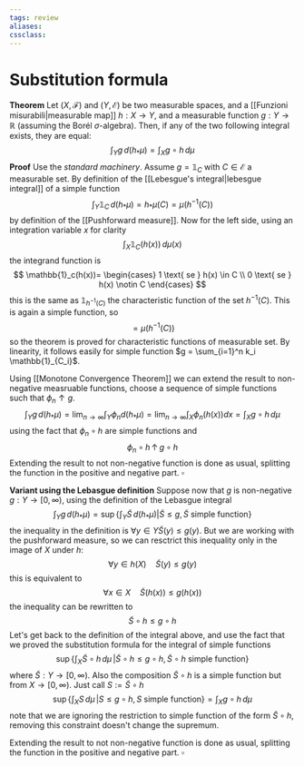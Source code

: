 ```yaml
---
tags: review
aliases:
cssclass:
---
```

 
# Substitution formula

**Theorem** Let $(X,\mathcal{F})$ and $(Y, \mathcal{E})$ be two measurable spaces, and a [[Funzioni misurabili|measurable map]] $h : X \to Y$, and a measurable function $g : Y \to \mathbb{R}$ (assuming the Borél $\sigma$-algebra). Then, if any of the two following integral exists, they are equal:
$$
\int_Y g\,d(h_*\mu) = \int_X g\circ h \,d\mu
$$
**Proof** Use the _standard machinery_.
Assume $g = \mathbb{1}_C$ with $C \in \mathcal{E}$ a measurable set. By definition of the [[Lebesgue's integral|lebesgue integral]] of a simple function
$$
\int_Y \mathbb{1}_C\,d(h_*\mu) = h_*\mu(C) = \mu(h^{-1}(C))
$$
by definition of the [[Pushforward measure]]. 
Now for the left side, using an integration variable $x$ for clarity
$$
\int_X  \mathbb{1}_C(h(x))\,d\mu(x)
$$
the integrand function is
$$
\mathbb{1}_c(h(x))=
\begin{cases}
1 \text{ se } h(x) \in C \\
0 \text{ se } h(x) \notin C
\end{cases}
$$
this is the same as $\mathbb{1}_{h^{-1}(C)}$  the characteristic function of the set $h^{-1}(C)$. This is again a simple function, so
$$
= \mu(h^{-1}(C))
$$
so the theorem is proved for characteristic functions of measurable set. 
By linearity, it follows easily for simple function $g = \sum_{i=1}^n k_i \mathbb{1}_{C_i}$.

Using [[Monotone Convergence Theorem]] we can extend the result to non-negative measruable functions, choose a sequence of simple functions such that $\phi_n \uparrow g$.
$$
\int_Y g \,d(h_*\mu) = \lim_{n\to\infty} \int_Y \phi_n d(h_*\mu) = \lim_{n\to\infty} \int_X \phi_n(h(x))dx = \int_X g\circ h \,d\mu
$$
using the fact that $\phi_n\circ h$ are simple functions and
$$
\phi_n\circ h \,\uparrow\, g \circ h
$$
Extending the result to not non-negative function is done as usual, splitting the function in the positive and negative part. $\square$ 

**Variant using the Lebasgue definition**
Suppose now that $g$ is non-negative $g : Y \to [0,\infty)$, using the definition of the Lebasgue integral
$$
\int_Y g\, d(h_*\mu) = \sup \left\{ \int_Y \tilde S\, d(h_*\mu) \Big\vert \tilde S \leq g, \tilde S \text{ simple function} \right\}
$$
the inequality in the definition is $\forall y \in Y \tilde S(y) \leq g(y)$. But we are working with the pushforward measure, so we can resctrict this inequality only in the image of $X$ under $h$:
$$
\forall y \in h(X) \quad\tilde S(y) \leq g(y)
$$
this is equivalent to
$$
\forall x \in X \quad \tilde S(h(x)) \leq g(h(x)) 
$$
the inequality can be rewritten to
$$
\tilde S \circ h \leq g \circ h
$$
Let's get back to the definition of the integral above, and use the fact that we proved the substitution formula for the integral of simple functions
$$
\sup \left\{ \int_X \tilde S\circ h\, d\mu \,\Big\vert \tilde S \circ h \leq g\circ h, \tilde S\circ h \text{ simple function} \right\}
$$
where $\tilde S : Y \to [0,\infty)$. Also the composition $\tilde S \circ h$ is a simple function but from $X \to [0,\infty)$. Just call $S := \tilde S \circ h$
$$
\sup \left\{ \int_X S\, d\mu \,\Big\vert S \leq g\circ h, S \text{ simple function} \right\} = \int_X g \circ h \, d\mu
$$
note that we are ignoring the restriction to simple function of the form $\tilde S \circ h$, removing this constraint doesn't change the supremum.

Extending the result to not non-negative function is done as usual, splitting the function in the positive and negative part. $\square$

